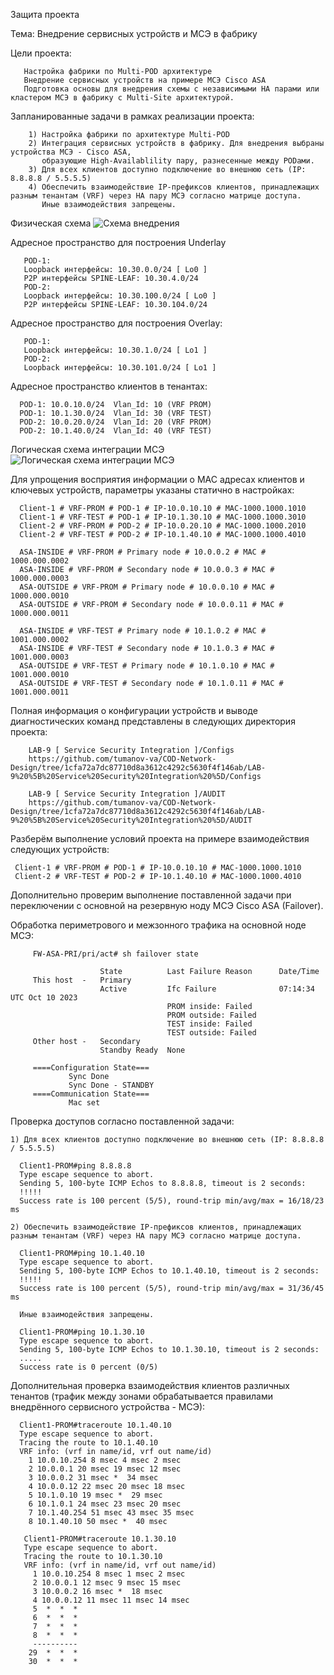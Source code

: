 Защита проекта 

Тема: Внедрение сервисных устройств и МСЭ в фабрику

Цели проекта: 
 
       Настройка фабрики по Multi-POD архитектуре
       Внедрение сервисных устройств на примере МСЭ Cisco ASA
       Подготовка основы для внедрения схемы с независимыми HA парами или кластером МСЭ в фабрику с Multi-Site архитектурой.

Запланированные задачи в рамках реализации проекта: 

        1) Настройка фабрики по архитектуре Multi-POD
        2) Интеграция сервисных устройств в фабрику. Для внедрения выбраны устройства МСЭ - Cisco ASA, 
           образующие High-Availablility пару, разнесенные между PODами.
        3) Для всех клиентов доступно подключение во внешнюю сеть (IP: 8.8.8.8 / 5.5.5.5)
        4) Обеспечить взаимодействие IP-префиксов клиентов, принадлежащих разным тенантам (VRF) через HA пару МСЭ согласно матрице доступа.
           Иные взаимодействия запрещены.
        
Физическая схема
![Схема внедрения](https://github.com/tumanov-va/COD-Network-Design/assets/134439784/3fadd47d-9eed-49d8-8706-412302434418)


Адресное пространство для построения Underlay 

       POD-1:
       Loopback интерфейсы: 10.30.0.0/24 [ Lo0 ]
       P2P интерфейсы SPINE-LEAF: 10.30.4.0/24
       POD-2:
       Loopback интерфейсы: 10.30.100.0/24 [ Lo0 ]
       P2P интерфейсы SPINE-LEAF: 10.30.104.0/24     

Адресное пространство для построения Overlay:

       POD-1:
       Loopback интерфейсы: 10.30.1.0/24 [ Lo1 ]
       POD-2:
       Loopback интерфейсы: 10.30.101.0/24 [ Lo1 ]

Адресное пространство клиентов в тенантах:
  
      POD-1: 10.0.10.0/24  Vlan_Id: 10 (VRF PROM) 
      POD-1: 10.1.30.0/24  Vlan_Id: 30 (VRF TEST) 
      POD-2: 10.0.20.0/24  Vlan_Id: 20 (VRF PROM) 
      POD-2: 10.1.40.0/24  Vlan_Id: 40 (VRF TEST) 
      
Логическая схема интеграции МСЭ
![Логическая схема интеграции МСЭ](https://github.com/tumanov-va/COD-Network-Design/assets/134439784/3578b0d1-11a3-4d20-b327-73b298065c54)

Для упрощения восприятия информации о MAC адресах клиентов и ключевых устройств, параметры указаны статично в настройках:

      Client-1 # VRF-PROM # POD-1 # IP-10.0.10.10 # MAC-1000.1000.1010
      Client-1 # VRF-TEST # POD-1 # IP-10.1.30.10 # MAC-1000.1000.3010
      Client-2 # VRF-PROM # POD-2 # IP-10.0.20.10 # MAC-1000.1000.2010
      Client-2 # VRF-TEST # POD-2 # IP-10.1.40.10 # MAC-1000.1000.4010
      
      ASA-INSIDE # VRF-PROM # Primary node # 10.0.0.2 # MAC #  1000.000.0002
      ASA-INSIDE # VRF-PROM # Secondary node # 10.0.0.3 # MAC #  1000.000.0003
      ASA-OUTSIDE # VRF-PROM # Primary node # 10.0.0.10 # MAC #  1000.000.0010
      ASA-OUTSIDE # VRF-PROM # Secondary node # 10.0.0.11 # MAC #  1000.000.0011
      
      ASA-INSIDE # VRF-TEST # Primary node # 10.1.0.2 # MAC #  1001.000.0002
      ASA-INSIDE # VRF-TEST # Secondary node # 10.1.0.3 # MAC #  1001.000.0003
      ASA-OUTSIDE # VRF-TEST # Primary node # 10.1.0.10 # MAC #  1001.000.0010
      ASA-OUTSIDE # VRF-TEST # Secondary node # 10.1.0.11 # MAC #  1001.000.0011


Полная информация о конфигурации устройств и выводе диагностических команд представлены в следующих директория проекта:
    
        LAB-9 [ Service Security Integration ]/Configs
        https://github.com/tumanov-va/COD-Network-Design/tree/1cfa72a7dc87710d8a3612c4292c5630f4f146ab/LAB-9%20%5B%20Service%20Security%20Integration%20%5D/Configs
        
        LAB-9 [ Service Security Integration ]/AUDIT
        https://github.com/tumanov-va/COD-Network-Design/tree/1cfa72a7dc87710d8a3612c4292c5630f4f146ab/LAB-9%20%5B%20Service%20Security%20Integration%20%5D/AUDIT
                

Разберём выполнение условий проекта на примере взаимодействия следующих устройств:

     Client-1 # VRF-PROM # POD-1 # IP-10.0.10.10 # MAC-1000.1000.1010
     Client-2 # VRF-TEST # POD-2 # IP-10.1.40.10 # MAC-1000.1000.4010

Дополнительно проверим выполнение поставленной задачи при переключении с основной на резервную ноду МСЭ Cisco ASA (Failover).

Обработка периметрового и межзонного трафика на основной ноде МСЭ:

         FW-ASA-PRI/pri/act# sh failover state  
         
                        State          Last Failure Reason      Date/Time
         This host  -   Primary
                        Active         Ifc Failure              07:14:34 UTC Oct 10 2023
                                       PROM inside: Failed
                                       PROM outside: Failed
                                       TEST inside: Failed
                                       TEST outside: Failed
         Other host -   Secondary
                        Standby Ready  None
         
         ====Configuration State===
                 Sync Done
                 Sync Done - STANDBY
         ====Communication State===
                 Mac set


Проверка доступов согласно поставленной задачи:

    1) Для всех клиентов доступно подключение во внешнюю сеть (IP: 8.8.8.8 / 5.5.5.5)

      Client1-PROM#ping 8.8.8.8   
      Type escape sequence to abort.
      Sending 5, 100-byte ICMP Echos to 8.8.8.8, timeout is 2 seconds:
      !!!!!
      Success rate is 100 percent (5/5), round-trip min/avg/max = 16/18/23 ms

    2) Обеспечить взаимодействие IP-префиксов клиентов, принадлежащих разным тенантам (VRF) через HA пару МСЭ согласно матрице доступа.
      
      Client1-PROM#ping 10.1.40.10
      Type escape sequence to abort.
      Sending 5, 100-byte ICMP Echos to 10.1.40.10, timeout is 2 seconds:
      !!!!!
      Success rate is 100 percent (5/5), round-trip min/avg/max = 31/36/45 ms

      Иные взаимодействия запрещены.
      
      Client1-PROM#ping 10.1.30.10
      Type escape sequence to abort.
      Sending 5, 100-byte ICMP Echos to 10.1.30.10, timeout is 2 seconds:
      .....
      Success rate is 0 percent (0/5)

Дополнительная проверка взаимодействия клиентов различных тенантов (трафик между зонами обрабатывается правилами внедрённого сервисного устройства - МСЭ):

      Client1-PROM#traceroute 10.1.40.10
      Type escape sequence to abort.
      Tracing the route to 10.1.40.10
      VRF info: (vrf in name/id, vrf out name/id)
        1 10.0.10.254 8 msec 4 msec 2 msec
        2 10.0.0.1 20 msec 19 msec 12 msec
        3 10.0.0.2 31 msec *  34 msec
        4 10.0.0.12 22 msec 20 msec 18 msec
        5 10.1.0.10 19 msec *  29 msec
        6 10.1.0.1 24 msec 23 msec 20 msec
        7 10.1.40.254 51 msec 43 msec 35 msec
        8 10.1.40.10 50 msec *  40 msec
   
       Client1-PROM#traceroute 10.1.30.10
       Type escape sequence to abort.
       Tracing the route to 10.1.30.10
       VRF info: (vrf in name/id, vrf out name/id)
         1 10.0.10.254 8 msec 1 msec 2 msec
         2 10.0.0.1 12 msec 9 msec 15 msec
         3 10.0.0.2 16 msec *  18 msec
         4 10.0.0.12 11 msec 11 msec 14 msec
         5  *  *  * 
         6  *  *  * 
         7  *  *  * 
         8  *  *  * 
         ----------
        29  *  *  * 
        30  *  *  * 




        
        
      
    




